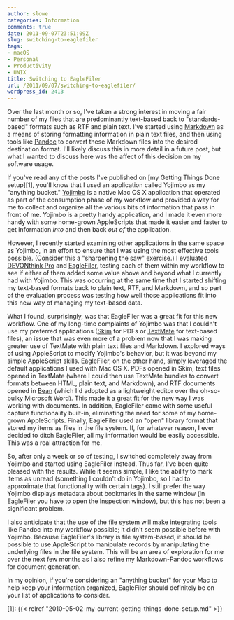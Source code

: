 ```yaml
---
author: slowe
categories: Information
comments: true
date: 2011-09-07T23:51:09Z
slug: switching-to-eaglefiler
tags:
- macOS
- Personal
- Productivity
- UNIX
title: Switching to EagleFiler
url: /2011/09/07/switching-to-eaglefiler/
wordpress_id: 2413
---
```


Over the last month or so, I've taken a strong interest in moving a fair number of my files that are predominantly text-based back to "standards-based" formats such as RTF and plain text. I've started using [Markdown](http://daringfireball.net/projects/markdown/syntax) as a means of storing formatting information in plain text files, and then using tools like [Pandoc](http://johnmacfarlane.net/pandoc/index.html) to convert these Markdown files into the desired destination format. I'll likely discuss this in more detail in a future post, but what I wanted to discuss here was the affect of this decision on my software usage.

If you've read any of the posts I've published on [my Getting Things Done setup][1], you'll know that I used an application called Yojimbo as my "anything bucket." [Yojimbo](http://www.barebones.com/products/yojimbo/) is a native Mac OS X application that operated as part of the consumption phase of my workflow and provided a way for me to collect and organize all the various bits of information that pass in front of me. Yojimbo is a pretty handy application, and I made it even more handy with some home-grown AppleScripts that made it easier and faster to get information _into_ and then back _out of_ the application.

However, I recently started examining other applications in the same space as Yojimbo, in an effort to ensure that I was using the most effective tools possible. (Consider this a "sharpening the saw" exercise.) I evaluated [DEVONthink Pro](http://www.devon-technologies.com/products/devonthinkpro/) and [EagleFiler](http://c-command.com/eaglefiler/), testing each of them within my workflow to see if either of them added some value above and beyond what I currently had with Yojimbo. This was occurring at the same time that I started shifting my text-based formats back to plain text, RTF, and Markdown, and so part of the evaluation process was testing how well those applications fit into this new way of managing my text-based data.

What I found, surprisingly, was that EagleFiler was a great fit for this new workflow. One of my long-time complaints of Yojimbo was that I couldn't use my preferred applications ([Skim](http://skim-app.sourceforge.net/) for PDFs or [TextMate](http://macromates.com/) for text-based files), an issue that was even more of a problem now that I was making greater use of TextMate with plain text files and Markdown. I explored ways of using AppleScript to modify Yojimbo's behavior, but it was beyond my simple AppleScript skills. EagleFiler, on the other hand, simply leveraged the default applications I used with Mac OS X. PDFs opened in Skim, text files opened in TextMate (where I could then use TextMate bundles to convert formats between HTML, plain text, and Markdown), and RTF documents opened in [Bean](http://www.bean-osx.com/Bean.html) (which I'd adopted as a lightweight editor over the oh-so-bulky Microsoft Word). This made it a great fit for the new way I was working with documents. In addition, EagleFiler came with some useful capture functionality built-in, eliminating the need for some of my home-grown AppleScripts. Finally, EagleFiler used an "open" library format that stored my items as files in the file system. If, for whatever reason, I ever decided to ditch EagleFiler, all my information would be easily accessible. This was a real attraction for me.

So, after only a week or so of testing, I switched completely away from Yojimbo and started using EagleFiler instead. Thus far, I've been quite pleased with the results. While it seems simple, I like the ability to mark items as unread (something I couldn't do in Yojimbo, so I had to approximate that functionality with certain tags). I still prefer the way Yojimbo displays metadata about bookmarks in the same window (in EagleFiler you have to open the Inspection window), but this has not been a significant problem.

I also anticipate that the use of the file system will make integrating tools like Pandoc into my workflow possible; it didn't seem possible before with Yojimbo. Because EagleFiler's library is file system-based, it should be possible to use AppleScript to manipulate records by manipulating the underlying files in the file system. This will be an area of exploration for me over the next few months as I also refine my Markdown-Pandoc workflows for document generation.

In my opinion, if you're considering an "anything bucket" for your Mac to help keep your information organized, EagleFiler should definitely be on your list of applications to consider.

[1]: {{< relref "2010-05-02-my-current-getting-things-done-setup.md" >}}
